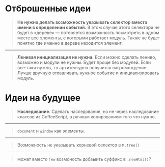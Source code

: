 # Отброшенные идеи

> **Не нужно делать возможность указывать селектор вместо имени в определении событий.** В этом случае этого селектора не будет в «дереве» — потеряется возможность посмотреть в одном месте все элементы, с которыми работает модуль. Также не будет понятно где именно в дереве находится элемент.

---

> **Ленивая инициализация не нужна.** Если можно сделать лениво, возможно и модули не нужны. Будет проще без модулей. Если все-таки нужны, то архитектурно получится нагромождение. Лучше вручную отлавливать нужное событие и инициализировать модуль.


# Идеи на будущее

> **Наследование.** Сделать наследование, но не через наследование классов из CoffeeScript, а ручным копированием того что нужно.

---

> `document` и `window` как элементы.

---

> Возможность не указывать корневой селектор в `M.tree()`

---

> может вместо `few` возмоность добаыить суффикс в `.newHtml()`?


